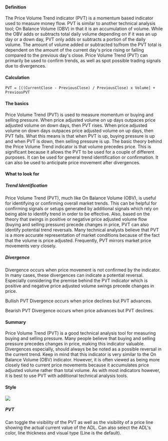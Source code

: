 #### Definition

The Price Volume Trend indicator (PVT) is a momentum based indicator used to measure money flow. PVT is similar to another technical analysis tool; On Balance Volume (OBV) in that it is an accumulation of volume. While the OBV adds or subtracts total daily volume depending on if it was an up day or a down day, PVT only adds or subtracts a portion of the daily volume. The amount of volume added or subtracted to/from the PVT total is dependent on the amount of the current day's price rising or falling compared to the previous day's close. Price Volume Trend (PVT) can primarily be used to confirm trends, as well as spot possible trading signals due to divergences.

#### Calculation

```
PVT = [((CurrentClose - PreviousClose) / PreviousClose) x Volume] + PreviousPVT
```

#### The basics

Price Volume Trend (PVT) is used to measure momentum or buying and selling pressure. When price adjusted volume on up days outpaces price adjusted volume on down days, then PVT rises. When price adjusted volume on down days outpaces price adjusted volume on up days, then PVT falls. What this means is that when PVT is up, buying pressure is up and when PVT is down, then selling pressure is up. The basic theory behind the Price Volume Trend indicator is that volume precedes price. This is significant because it allows the PVT to be used for a couple of different purposes. It can be used for general trend identification or confirmation. It can also be used to anticipate price movement after divergences.

#### What to look for

##### Trend Identification

Price Volume Trend (PVT), much like On Balance Volume (OBV), is useful for identifying or confirming overall market trends. This can be helpful for confirming signals or setups generated by additional signals which rely on being able to identify trend in order to be effective. Also, based on the theory that swings in positive or negative price adjusted volume flow (buying and selling pressure) precede changes in price, PVT can also identify potential trend reversals. Many technical analysts believe that PVT is a more accurate representation of market conditions because of the fact that the volume is price adjusted. Frequently, PVT mirrors market price movements very closely.

##### Divergence

Divergence occurs when price movement is not confirmed by the indicator. In many cases, these divergences can indicate a potential reversal. Especially considering the premise behind the PVT indicator which is positive and negative price adjusted volume swings precede changes in price.

Bullish PVT Divergence occurs when price declines but PVT advances.

Bearish PVT Divergence occurs when price advances but PVT declines.

#### Summary

Price Volume Trend (PVT) is a good technical analysis tool for measuring buying and selling pressure. Many people believe that buying and selling pressure precedes changes in price, making this indicator valuable. Divergences especially, should always be be noted as a possible reversal in the current trend. Keep in mind that this indicator is very similar to the On Balance Volume (OBV) indicator. However, it is often viewed as being more closely tied to current price movements because it accumulates price adjusted volume rather than total volume. As with most indicators however, it is best to use PVT with additional technical analysis tools.

#### Style

![](https://s3.amazonaws.com/cdn.freshdesk.com/data/helpdesk/attachments/production/43080422169/original/xHyLBOjGW4zX2PB26ql2pAyvTpNr_kGieA.png?1572031626)

##### PVT

Can toggle the visibility of the PVT as well as the visibility of a price line showing the actual current value of the ADL. Can also select the ADL's color, line thickness and visual type (Line is the default).